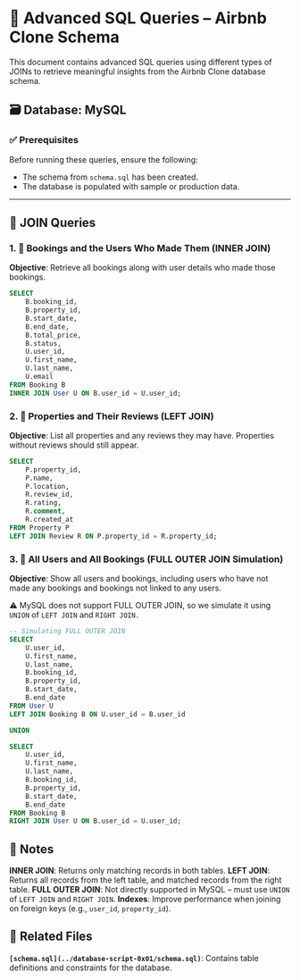 # 📘 Advanced SQL Queries – Airbnb Clone Schema

This document contains advanced SQL queries using different types of JOINs to retrieve meaningful insights from the Airbnb Clone database schema.

## 🗃️ Database: MySQL

### ✅ Prerequisites

Before running these queries, ensure the following:
- The schema from `schema.sql` has been created.
- The database is populated with sample or production data.

---

## 🔄 JOIN Queries

### 1. 🧾 Bookings and the Users Who Made Them (INNER JOIN)

**Objective**: Retrieve all bookings along with user details who made those bookings.

```sql
SELECT 
    B.booking_id,
    B.property_id,
    B.start_date,
    B.end_date,
    B.total_price,
    B.status,
    U.user_id,
    U.first_name,
    U.last_name,
    U.email
FROM Booking B
INNER JOIN User U ON B.user_id = U.user_id;

```
### 2. 🏡 Properties and Their Reviews (LEFT JOIN)

**Objective**: List all properties and any reviews they may have. Properties without reviews should still appear.

```sql
SELECT 
    P.property_id,
    P.name,
    P.location,
    R.review_id,
    R.rating,
    R.comment,
    R.created_at
FROM Property P
LEFT JOIN Review R ON P.property_id = R.property_id;

```
### 3. 👥 All Users and All Bookings (FULL OUTER JOIN Simulation)

**Objective**: Show all users and bookings, including users who have not made any bookings and bookings not linked to any users.

⚠️ MySQL does not support FULL OUTER JOIN, so we simulate it using `UNION` of `LEFT JOIN` and `RIGHT JOIN.`

```sql
-- Simulating FULL OUTER JOIN
SELECT 
    U.user_id,
    U.first_name,
    U.last_name,
    B.booking_id,
    B.property_id,
    B.start_date,
    B.end_date
FROM User U
LEFT JOIN Booking B ON U.user_id = B.user_id

UNION

SELECT 
    U.user_id,
    U.first_name,
    U.last_name,
    B.booking_id,
    B.property_id,
    B.start_date,
    B.end_date
FROM Booking B
RIGHT JOIN User U ON B.user_id = U.user_id;
```

## 📌 Notes

**INNER JOIN**: Returns only matching records in both tables.
**LEFT JOIN**: Returns all records from the left table, and matched records from the right table.
**FULL OUTER JOIN**: Not directly supported in MySQL – must use `UNION` of `LEFT JOIN` and `RIGHT JOIN`.
**Indexes**: Improve performance when joining on foreign keys (e.g., `user_id`, `property_id`).

## 📁 Related Files

**`[schema.sql](../database-script-0x01/schema.sql)`**: Contains table definitions and constraints for the database.




